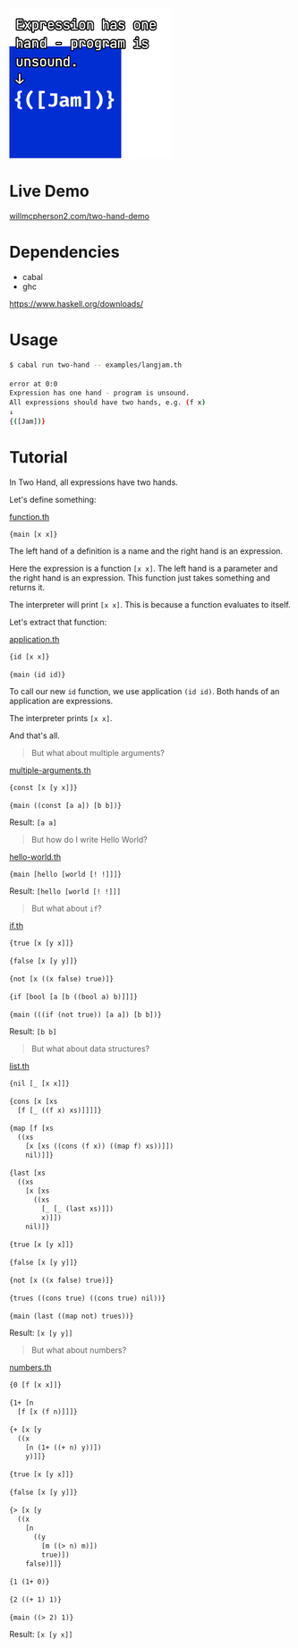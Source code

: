 ![Two Hand logo](two-hand.png)

# Live Demo

[willmcpherson2.com/two-hand-demo](http://willmcpherson2.com/two-hand-demo)

# Dependencies

- cabal
- ghc

https://www.haskell.org/downloads/

# Usage

```sh
$ cabal run two-hand -- examples/langjam.th

error at 0:0
Expression has one hand - program is unsound.
All expressions should have two hands, e.g. (f x)
↓
{([Jam])}
```

# Tutorial

In Two Hand, all expressions have two hands.

Let's define something:

[function.th](examples/function.th)
```
{main [x x]}
```

The left hand of a definition is a name and the right hand is an
expression.

Here the expression is a function `[x x]`. The left hand is a
parameter and the right hand is an expression. This function just
takes something and returns it.

The interpreter will print `[x x]`. This is because a function
evaluates to itself.

Let's extract that function:

[application.th](examples/application.th)
```
{id [x x]}

{main (id id)}
```

To call our new `id` function, we use application `(id id)`. Both
hands of an application are expressions.

The interpreter prints `[x x]`.

And that's all.

> But what about multiple arguments?

[multiple-arguments.th](examples/multiple-arguments.th)
```
{const [x [y x]]}

{main ((const [a a]) [b b])}
```

Result: `[a a]`

> But how do I write Hello World?

[hello-world.th](examples/hello-world.th)
```
{main [hello [world [! !]]]}
```

Result: `[hello [world [! !]]]`

> But what about `if`?

[if.th](examples/if.th)
```
{true [x [y x]]}

{false [x [y y]]}

{not [x ((x false) true)]}

{if [bool [a [b ((bool a) b)]]]}

{main (((if (not true)) [a a]) [b b])}
```

Result: `[b b]`

> But what about data structures?

[list.th](examples/list.th)
```
{nil [_ [x x]]}

{cons [x [xs
  [f [_ ((f x) xs)]]]]}

{map [f [xs
  ((xs
    [x [xs ((cons (f x)) ((map f) xs))]])
    nil)]]}

{last [xs
  ((xs
    [x [xs
      ((xs
        [_ [_ (last xs)]])
        x)]])
    nil)]}

{true [x [y x]]}

{false [x [y y]]}

{not [x ((x false) true)]}

{trues ((cons true) ((cons true) nil))}

{main (last ((map not) trues))}
```

Result: `[x [y y]]`

> But what about numbers?

[numbers.th](examples/numbers.th)
```
{0 [f [x x]]}

{1+ [n
  [f [x (f n)]]]}

{+ [x [y
  ((x
    [n (1+ ((+ n) y))])
    y)]]}

{true [x [y x]]}

{false [x [y y]]}

{> [x [y
  ((x
    [n
      ((y
        [m ((> n) m)])
        true)])
    false)]]}

{1 (1+ 0)}

{2 ((+ 1) 1)}

{main ((> 2) 1)}
```

Result: `[x [y x]]`
